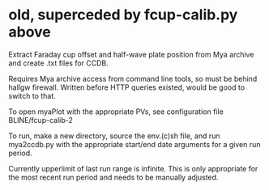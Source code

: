 # old, superceded by fcup-calib.py above

Extract Faraday cup offset and half-wave plate position from Mya archive and create .txt files for CCDB.

Requires Mya archive access from command line tools, so must be behind hallgw firewall.  Written before HTTP queries existed, would be good to switch to that.

To open myaPlot with the appropriate PVs, see configuration file BLINE/fcup-calib-2

To run, make a new directory, source the env.(c)sh file, and run mya2ccdb.py with the appropriate start/end date arguments for a given run period.

Currently upperlimit of last run range is infinite.  This is only appropriate for the most recent run period and needs to be manually adjusted.

